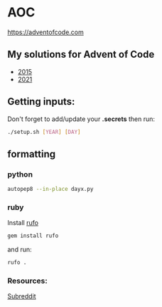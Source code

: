 # AOC

https://adventofcode.com

## My solutions for Advent of Code
- [2015](2015/README.md)
- [2021](2021/README.md)

## Getting inputs:
Don't forget to add/update your **.secrets** then run:
```sh
./setup.sh [YEAR] [DAY]
```

## formatting

### python

  ```sh
  autopep8 --in-place dayx.py
  ```

### ruby
  Install [rufo](https://github.com/ruby-formatter/rufo)

  ```sh
  gem install rufo
  ```

  and run:

  ```sh
  rufo .
  ```

### Resources:
[Subreddit](https://www.reddit.com/r/adventofcode/)